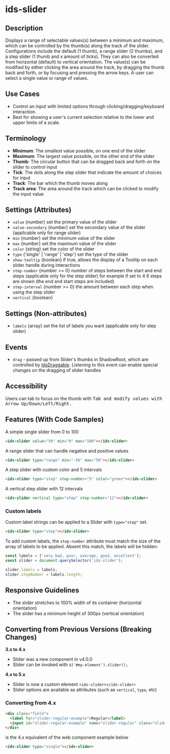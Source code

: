 # ids-slider

## Description

Displays a range of selectable values(s) between a minimum and maximum, which can be controlled by the thumb(s) along the track of the slider. Configurations include the default (1 thumb), a range slider (2 thumbs), and a step slider (1 thumb and x amount of ticks). They can also be converted from horizontal (default) to vertical orientation. The value(s) can be modified by either clicking the area around the track, by dragging the thumb back and forth, or by focusing and pressing the arrow keys.  A user can select a single value or range of values.

## Use Cases

- Control an input with limited options through clicking/dragging/keyboard interaction.
- Best for showing a user's current selection relative to the lower and upper limits of a scale.

## Terminology

- **Minimum**: The smallest value possible, on one end of the slider
- **Maximum**: The largest value possible, on the other end of the slider
- **Thumb**: The circular button that can be dragged back and forth on the slider to control input
- **Tick**: The dots along the step slider that indicate the amount of choices for input
- **Track**: The bar which the thumb moves along
- **Track area**: The area around the track which can be clicked to modify the input value

## Settings (Attributes)

- `value` {number} set the primary value of the slider
- `value-secondary` {number} set the secondary value of the slider (applicable only for range slider)
- `min` {number} set the minimum value of the slider
- `max` {number} set the maximum value of the slider
- `color` {string} set the color of the slider
- `type` {'single' | 'range' | 'step'} set the type of the slider
- `show-tooltip` {boolean} if true, allows the display of a Tooltip on each slider handle during interactions
- `step-number` {number >= 0} number of steps between the start and end steps (applicable only for the step slider) for example if set to 4 6 steps are shown (the end and start steps are included)
- `step-interval` {number >= 0} the amount between each step when using the step slider
- `vertical` {boolean}

## Settings (Non-attributes)

- `labels` {array} set the list of labels you want (applicable only for step slider)

## Events

- `drag` - passed up from Slider's thumbs in ShadowRoot, which are controlled by [IdsDraggable](../ids-draggable/README.md).  Listening to this event can enable special changes on the dragging of slider handles

## Accessibility

Users can tab to focus on the thumb with <kbd>Tab<kbd> and modify values with <kbd>Arrow Up/Down/Left/Right</kbd>.

## Features (With Code Samples)

A simple single slider from 0 to 100

```html
<ids-slider value="50" min="0" max="100"></ids-slider>
```

A range slider that can handle negative and positive values

```html
<ids-slider type="range" min="-50" max="50"></ids-slider>
```

A step slider with custom color and 5 intervals

```html
<ids-slider type="step" step-number="5" color="green"></ids-slider>
```

A vertical step slider with 12 intervals

```html
<ids-slider vertical type="step" step-number="12"></ids-slider>
```

### Custom labels

Custom label strings can be applied to a Slider with `type="step"` set.

```html
<ids-slider type="step"></ids-slider>
```

To add custom labels, the `step-number` attribute must match the size of the array of labels to be applied.  Absent this match, the labels will be hidden:

```js
const labels = ['very bad, poor, average, good, excellent'];
const slider = document.querySelector('ids-slider');

slider.labels = labels;
slider.stepNumber = labels.length;
```

## Responsive Guidelines

- The slider stretches to 100% width of its container (horizontal orientation)
- The slider has a minimum height of 300px (vertical orientation)

## Converting from Previous Versions (Breaking Changes)

**3.x to 4.x**

- Slider was a new component in v4.0.0
- Slider can be invoked with `$('#my-element').slider();`

**4.x to 5.x**

- Slider is now a custom element `<ids-slider></ids-slider>`
- Slider options are available as attributes (such as `vertical`, `type`, etc)

### Converting from 4.x

```html
<div class="field">
  <label for="slider-regular-example">Regular</label>
  <input id="slider-regular-example" name="slider-regular" class="slider" type="range"/>
</div>
```
is the 4.x equivalent of the web component example below

```html
<ids-slider type="single"></ids-slider>
```
